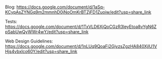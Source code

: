 Blog: https://docs.google.com/document/d/1aSq-KCypAsZYNGq9m2mmnhD0jNoOmKrBTZjFD1Zuoiw/edit?usp=share_link

Tests: https://docs.google.com/document/d/1TxVLD6XjQoCGzR3leyEtoa8vYgN6ZpSabUwQyWWr4wY/edit?usp=share_link

Web Design Guidelines: https://docs.google.com/document/d/1nLUq9QoaFj2GjyzsZgzHA840XjlU1VHjs4vbxlco60Y/edit?usp=share_link
